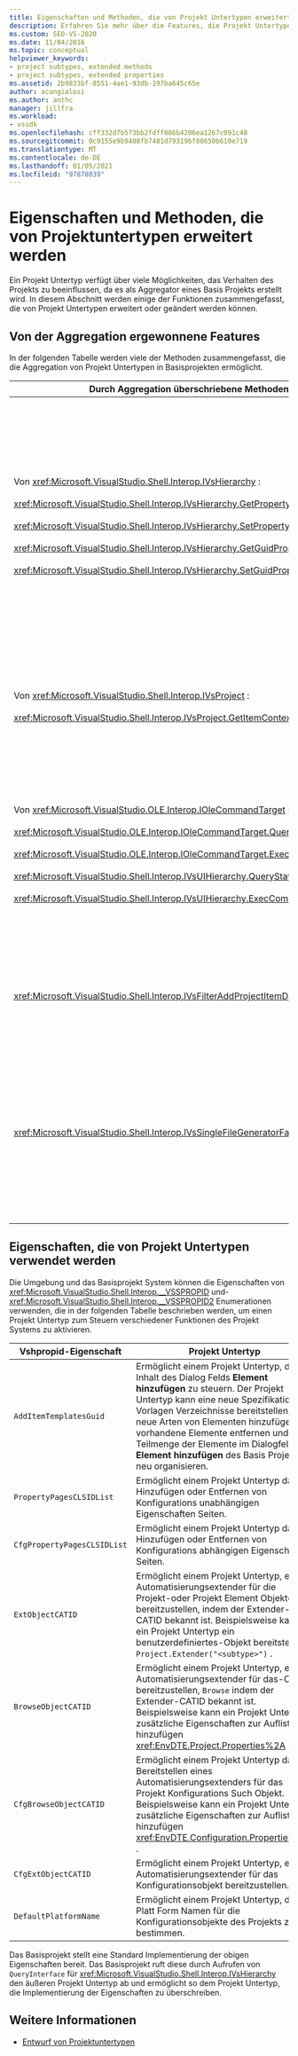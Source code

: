 ```yaml
---
title: Eigenschaften und Methoden, die von Projekt Untertypen erweitert werden | Microsoft-Dokumentation
description: Erfahren Sie mehr über die Features, die Projekt Untertypen verbessern oder ändern können, mit denen Sie das Verhalten der Projektsysteme von Visual Studio anpassen können.
ms.custom: SEO-VS-2020
ms.date: 11/04/2016
ms.topic: conceptual
helpviewer_keywords:
- project subtypes, extended methods
- project subtypes, extended properties
ms.assetid: 2b9833bf-8551-4ae1-93db-197ba645c65e
author: acangialosi
ms.author: anthc
manager: jillfra
ms.workload:
- vssdk
ms.openlocfilehash: cff332d7b573bb2fdff886b4206ea1267c091c48
ms.sourcegitcommit: 0c9155e9b9408fb7481d79319bf08650b610e719
ms.translationtype: MT
ms.contentlocale: de-DE
ms.lasthandoff: 01/05/2021
ms.locfileid: "97878039"
---
```

# <a name="properties-and-methods-extended-by-project-subtypes"></a>Eigenschaften und Methoden, die von Projektuntertypen erweitert werden
Ein Projekt Untertyp verfügt über viele Möglichkeiten, das Verhalten des Projekts zu beeinflussen, da es als Aggregator eines Basis Projekts erstellt wird. In diesem Abschnitt werden einige der Funktionen zusammengefasst, die von Projekt Untertypen erweitert oder geändert werden können.

## <a name="features-gained-by-aggregation"></a>Von der Aggregation ergewonnene Features
 In der folgenden Tabelle werden viele der Methoden zusammengefasst, die die Aggregation von Projekt Untertypen in Basisprojekten ermöglicht.

|Durch Aggregation überschriebene Methoden|Projekt Untertyp|
|---------------------------------------|---------------------|
|Von <xref:Microsoft.VisualStudio.Shell.Interop.IVsHierarchy> :<br /><br /> <xref:Microsoft.VisualStudio.Shell.Interop.IVsHierarchy.GetProperty%2A><br /><br /> <xref:Microsoft.VisualStudio.Shell.Interop.IVsHierarchy.SetProperty%2A><br /><br /> <xref:Microsoft.VisualStudio.Shell.Interop.IVsHierarchy.GetGuidProperty%2A><br /><br /> <xref:Microsoft.VisualStudio.Shell.Interop.IVsHierarchy.SetGuidProperty%2A>|Ermöglicht einem Projekt Untertyp das<br /><br /> -Ändern Sie die Beschriftung und das Symbol des Projekt Knotens.<br />: Das Projekt Objekt wird vollständig überschrieben `Browse` .<br />-Steuern Sie, ob das Projekt umbenannt werden kann.<br />-Steuerelement Sortierreihenfolge.<br />-Steuern Sie den Benutzer Kontext für die dynamische Hilfe.|
|Von <xref:Microsoft.VisualStudio.Shell.Interop.IVsProject> :<br /><br /> <xref:Microsoft.VisualStudio.Shell.Interop.IVsProject.GetItemContext%2A>|Ermöglicht einem Projekt Untertyp, zu steuern, welche Kontext Dienste für Designer und Editoren bereitgestellt werden.|
|Von <xref:Microsoft.VisualStudio.OLE.Interop.IOleCommandTarget> :<br /><br /> <xref:Microsoft.VisualStudio.OLE.Interop.IOleCommandTarget.QueryStatus%2A><br /><br /> <xref:Microsoft.VisualStudio.OLE.Interop.IOleCommandTarget.Exec%2A><br /><br /> <xref:Microsoft.VisualStudio.Shell.Interop.IVsUIHierarchy.QueryStatusCommand%2A><br /><br /> <xref:Microsoft.VisualStudio.Shell.Interop.IVsUIHierarchy.ExecCommand%2A>|Ermöglicht einem Projekt Untertyp das<br /><br /> -Nehmen Sie an der Befehls Weiterleitung für Projekt Befehle Teil.<br />-Hinzufügen, entfernen oder Deaktivieren von Project Ambient-Befehlen und Projektmappen-Explorer aktiven Befehlen.|
|<xref:Microsoft.VisualStudio.Shell.Interop.IVsFilterAddProjectItemDlg2>|Ermöglicht dem Projekt Untertyp das Filtern, was dem Benutzer im Dialogfeld **Neues Element hinzufügen** angezeigt wird.|
|<xref:Microsoft.VisualStudio.Shell.Interop.IVsSingleFileGeneratorFactory>|Ermöglicht einem Projekt Untertyp das<br /><br /> -Ermitteln des Standard Generators, wenn eine Dateierweiterung angegeben ist.<br />-Ordnen Sie einem COM-Objekt einen lesbaren Generator Namen zu.|

## <a name="properties-used-by-project-subtypes"></a>Eigenschaften, die von Projekt Untertypen verwendet werden
 Die Umgebung und das Basisprojekt System können die Eigenschaften von <xref:Microsoft.VisualStudio.Shell.Interop.__VSSPROPID> und- <xref:Microsoft.VisualStudio.Shell.Interop.__VSSPROPID2> Enumerationen verwenden, die in der folgenden Tabelle beschrieben werden, um einen Projekt Untertyp zum Steuern verschiedener Funktionen des Projekt Systems zu aktivieren.

|Vshpropid-Eigenschaft|Projekt Untertyp|
|------------------------|---------------------|
|`AddItemTemplatesGuid`|Ermöglicht einem Projekt Untertyp, den Inhalt des Dialog Felds **Element hinzufügen** zu steuern. Der Projekt Untertyp kann eine neue Spezifikation für Vorlagen Verzeichnisse bereitstellen, neue Arten von Elementen hinzufügen, vorhandene Elemente entfernen und eine Teilmenge der Elemente im Dialogfeld **Element hinzufügen** des Basis Projekts neu organisieren.|
|`PropertyPagesCLSIDList`|Ermöglicht einem Projekt Untertyp das Hinzufügen oder Entfernen von Konfigurations unabhängigen Eigenschaften Seiten.|
|`CfgPropertyPagesCLSIDList`|Ermöglicht einem Projekt Untertyp das Hinzufügen oder Entfernen von Konfigurations abhängigen Eigenschaften Seiten.|
|`ExtObjectCATID`|Ermöglicht einem Projekt Untertyp, einen Automatisierungsextender für die Projekt-oder Projekt Element Objekte bereitzustellen, indem der Extender-CATID bekannt ist. Beispielsweise kann ein Projekt Untertyp ein benutzerdefiniertes-Objekt bereitstellen `Project.Extender("<subtype>")` .|
|`BrowseObjectCATID`|Ermöglicht einem Projekt Untertyp, einen Automatisierungsextender für das-Objekt bereitzustellen, `Browse` indem der Extender-CATID bekannt ist. Beispielsweise kann ein Projekt Untertyp zusätzliche Eigenschaften zur Auflistung hinzufügen <xref:EnvDTE.Project.Properties%2A> .|
|`CfgBrowseObjectCATID`|Ermöglicht einem Projekt Untertyp das Bereitstellen eines Automatisierungsextenders für das Projekt Konfigurations Such Objekt. Beispielsweise kann ein Projekt Untertyp zusätzliche Eigenschaften zur Auflistung hinzufügen <xref:EnvDTE.Configuration.Properties%2A> .|
|`CfgExtObjectCATID`|Ermöglicht einem Projekt Untertyp, einen Automatisierungsextender für das Konfigurationsobjekt bereitzustellen.|
|`DefaultPlatformName`|Ermöglicht einem Projekt Untertyp, den Platt Form Namen für die Konfigurationsobjekte des Projekts zu bestimmen.|

 Das Basisprojekt stellt eine Standard Implementierung der obigen Eigenschaften bereit. Das Basisprojekt ruft diese durch Aufrufen von `QueryInterface` für <xref:Microsoft.VisualStudio.Shell.Interop.IVsHierarchy> den äußeren Projekt Untertyp ab und ermöglicht so dem Projekt Untertyp, die Implementierung der Eigenschaften zu überschreiben.

## <a name="see-also"></a>Weitere Informationen
- [Entwurf von Projektuntertypen](../../extensibility/internals/project-subtypes-design.md)
